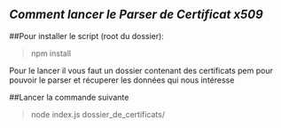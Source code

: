*Comment lancer le Parser de Certificat x509*
------


##Pour installer le script (root du dossier):

> npm install

Pour le lancer il vous faut un dossier contenant des certificats pem pour pouvoir le parser et récuperer les données qui nous intéresse

##Lancer la commande suivante 

> node index.js dossier_de_certificats/

